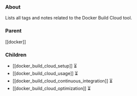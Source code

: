 ### About
Lists all tags and notes related to the Docker Build Cloud tool.

### Parent
[[docker]]

### Children
- [[docker_build_cloud_setup]] ⏳
- [[docker_build_cloud_usage]] ⏳
- [[docker_build_cloud_continuous_integration]] ⏳
- [[docker_build_cloud_optimization]] ⏳